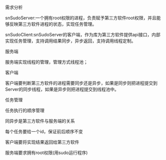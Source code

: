 需求分析

snSudoServer:一个拥有root权限的进程，负责赋予第三方软件root权限，并且能够反映第三方软件进程的状态，实现任务管理。

snSudoClient:snSudoServer的客户端，作为库为第三方软件提供api接口，内部实现任务管理，支持调用结果同步，异步返回，支持调用线程定制。

服务端

服务端实现线程的管理，管理方式线程池；

客户端

客户端要判断第三方软件的进程需要同步还是异步，如果是同步则把进程提交到Server的同步线程，如果是异步则把进程提交到线程池中。

任务管理

任务执行的顺序管理

同异步是第三方软件与服务端的关系

每个任务要给一个id，保证前后顺序不变

客户端要将实现结果返回给第三方软件

服务端要求拥有root权限(用sudo运行程序)
